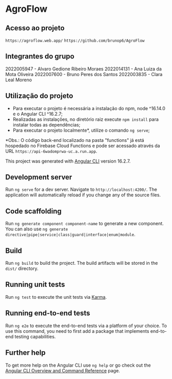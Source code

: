# AgroFlow

## Acesso ao projeto
`https://agroflow.web.app/`
`https://github.com/brunop6/AgroFlow`

## Integrantes do grupo
2022005947 - Alvaro Gedione Ribeiro Moraes
2022014131 - Ana Luiza da Mota Oliveira
2022007600 - Bruno Peres dos Santos
2022003835 - Clara Leal Moreno

## Utilização do projeto
- Para executar o projeto é necessária a instalação do npm, node ^16.14.0 e o Angular CLI ^16.2.7;
- Realizadas as instalações, no diretório raiz execute `npm install` para instalar todas as dependências;
- Para executar o projeto localmente*, utilize o comando `ng serve`;

*Obs.: O código back-end localizado na pasta "functions" já está hospedado no Firebase Cloud Functions e pode ser acessado através da URL `https://api-6wadomprwa-uc.a.run.app`.


This project was generated with [Angular CLI](https://github.com/angular/angular-cli) version 16.2.7.

## Development server

Run `ng serve` for a dev server. Navigate to `http://localhost:4200/`. The application will automatically reload if you change any of the source files.

## Code scaffolding

Run `ng generate component component-name` to generate a new component. You can also use `ng generate directive|pipe|service|class|guard|interface|enum|module`.

## Build

Run `ng build` to build the project. The build artifacts will be stored in the `dist/` directory.

## Running unit tests

Run `ng test` to execute the unit tests via [Karma](https://karma-runner.github.io).

## Running end-to-end tests

Run `ng e2e` to execute the end-to-end tests via a platform of your choice. To use this command, you need to first add a package that implements end-to-end testing capabilities.

## Further help

To get more help on the Angular CLI use `ng help` or go check out the [Angular CLI Overview and Command Reference](https://angular.io/cli) page.
